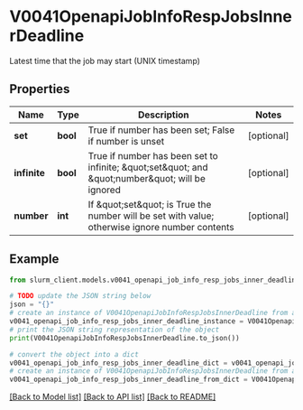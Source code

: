 # V0041OpenapiJobInfoRespJobsInnerDeadline

Latest time that the job may start (UNIX timestamp)

## Properties

Name | Type | Description | Notes
------------ | ------------- | ------------- | -------------
**set** | **bool** | True if number has been set; False if number is unset | [optional] 
**infinite** | **bool** | True if number has been set to infinite; \&quot;set\&quot; and \&quot;number\&quot; will be ignored | [optional] 
**number** | **int** | If \&quot;set\&quot; is True the number will be set with value; otherwise ignore number contents | [optional] 

## Example

```python
from slurm_client.models.v0041_openapi_job_info_resp_jobs_inner_deadline import V0041OpenapiJobInfoRespJobsInnerDeadline

# TODO update the JSON string below
json = "{}"
# create an instance of V0041OpenapiJobInfoRespJobsInnerDeadline from a JSON string
v0041_openapi_job_info_resp_jobs_inner_deadline_instance = V0041OpenapiJobInfoRespJobsInnerDeadline.from_json(json)
# print the JSON string representation of the object
print(V0041OpenapiJobInfoRespJobsInnerDeadline.to_json())

# convert the object into a dict
v0041_openapi_job_info_resp_jobs_inner_deadline_dict = v0041_openapi_job_info_resp_jobs_inner_deadline_instance.to_dict()
# create an instance of V0041OpenapiJobInfoRespJobsInnerDeadline from a dict
v0041_openapi_job_info_resp_jobs_inner_deadline_from_dict = V0041OpenapiJobInfoRespJobsInnerDeadline.from_dict(v0041_openapi_job_info_resp_jobs_inner_deadline_dict)
```
[[Back to Model list]](../README.md#documentation-for-models) [[Back to API list]](../README.md#documentation-for-api-endpoints) [[Back to README]](../README.md)



